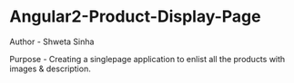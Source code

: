 # Angular2-Product-Display-Page

Author - Shweta Sinha 

Purpose - Creating a singlepage application to enlist all the products with images & description.
